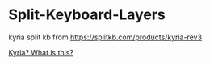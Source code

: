 # Split-Keyboard-Layers
kyria split kb from https://splitkb.com/products/kyria-rev3

[Kyria? What is this?](https://docs.splitkb.com/product-guides/aurora-series/build-guide/what-is-what)
